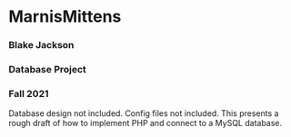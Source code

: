 # MarnisMittens

####

### Blake Jackson
### Database Project
### Fall 2021

Database design not included.  Config files not included.  This presents a rough draft of how to implement PHP and connect to a MySQL database.

